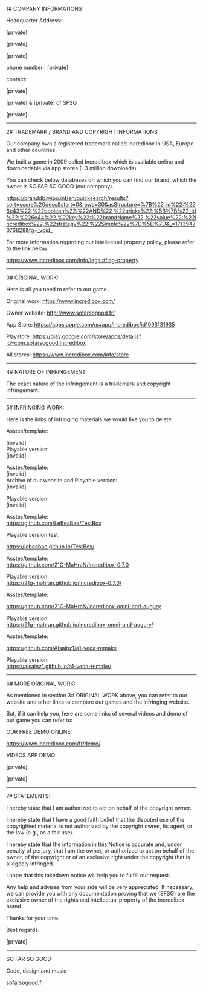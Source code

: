 1# COMPANY INFORMATIONS



Headquarter Address:

[private]

[private]

[private]



phone number : [private]



contact:

[private]

[private] & [private] of SFSG

[private]



_____________________________________________________

2# TRADEMARK / BRAND AND COPYRIGHT INFORMATIONS:



Our company own a registered trademark called Incredibox in USA, Europe and other countries.

We built a game in 2009 called Incredibox which is available online and downloadable via app stores (+3 million downloads).



You can check below databases on which you can find our brand, which the owner is SO FAR SO GOOD (our company).



https://branddb.wipo.int/en/quicksearch/results?sort=score%20desc&start=0&rows=30&asStructure=%7B%22_id%22:%226e43%22,%22boolean%22:%22AND%22,%22bricks%22:%5B%7B%22_id%22:%226e44%22,%22key%22:%22brandName%22,%22value%22:%22incredibox%22,%22strategy%22:%22Simple%22%7D%5D%7D&_=1713947076828&fg=_void_



For more information regarding our intellectuel property policy, please refer to the link below:

https://www.incredibox.com/info/legal#flag-property



__________________

3# ORIGINAL WORK:



Here is all you need to refer to our game.



Original work: https://www.incredibox.com/

Owner website: http://www.sofarsogood.fr/

App Store: https://apps.apple.com/us/app/incredibox/id1093131935

Playstore: https://play.google.com/store/apps/details?id=com.sofarsogood.incredibox

All stores: https://www.incredibox.com/info/store



____________________________

4# NATURE OF INFRINGEMENT:



The exact nature of the infringement is a trademark and copyright infringement.



____________________

5# INFRINGING WORK:



Here is the links of infringing materials we would like you to delete:



Asstes/template:

[invalid]  
Playable version:  
[invalid]  

Asstes/template:  
[invalid]  
Archive of our website and Playable version:  
[invalid]  

Playable version:  
[invalid]  

Asstes/template:  
https://github.com/LeBeaBae/TestBox

Playable version test:

https://lebeabae.github.io/TestBox/


Asstes/template:  
https://github.com/21G-MaHraN/Incredibox-0.7.0

Playable version:  
https://21g-mahran.github.io/Incredibox-0.7.0/



Asstes/template:

https://github.com/21G-MaHraN/incredibox-omni-and-augury

Playable version:  
https://21g-mahran.github.io/incredibox-omni-and-augury/


Asstes/template:

https://github.com/Alsainz1/a1-veda-remake

Playable version:  
https://alsainz1.github.io/a1-veda-remake/


________________________

6# MORE ORIGINAL WORK:



As mentioned in section 3# ORIGINAL WORK above, you can refer to our website and other links to compare our games and the infringing website.

But, if it can help you, here are some links of several videos and demo of our game you can refer to:



OUR FREE DEMO ONLINE:

https://www.incredibox.com/fr/demo/



VIDEOS APP DEMO:

[private]

[private]



_______________

7# STATEMENTS:



I hereby state that I am authorized to act on behalf of the copyright owner.

I hereby state that I have a good faith belief that the disputed use of the copyrighted material is not authorized by the copyright owner, its agent, or the law (e.g., as a fair use).



I hereby state that the information in this Notice is accurate and, under penalty of perjury, that I am the owner, or authorized to act on behalf of the owner, of the copyright or of an exclusive right under the copyright that is allegedly infringed.



I hope that this takedown notice will help you to fulfill our request.

Any help and advises from your side will be very appreciated. If necessary, we can provide you with any documentation proving that we (SFSG) are the exclusive owner of the rights and intellectual property of the Incredibox brand.



Thanks for your time.



Best regards.



[private]

____________________



SO FAR SO GOOD

Code, design and music

sofarsogood.fr
